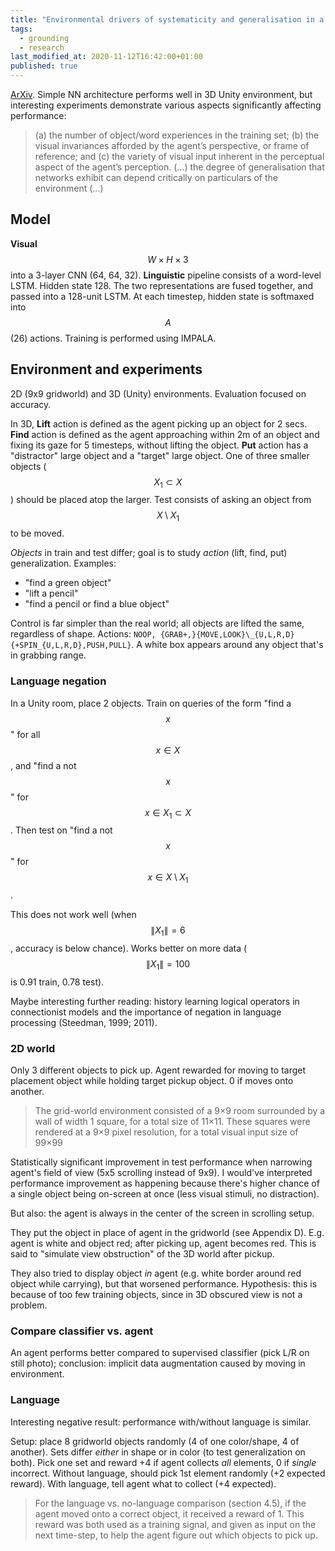 ```yaml
---
title: "Environmental drivers of systematicity and generalisation in a situated agent"
tags:
  - grounding
  - research
last_modified_at: 2020-11-12T16:42:00+01:00
published: true
---
```



[ArXiv](https://arxiv.org/pdf/1910.00571.pdf). Simple NN architecture performs
well in 3D Unity environment, but interesting experiments demonstrate various
aspects significantly affecting performance:

> (a) the number of object/word experiences in the training set; (b) the visual
> invariances afforded by the agent’s perspective, or frame of reference; and
> (c) the variety of visual input inherent in the perceptual aspect of the
> agent’s perception. (...) the degree of generalisation that networks exhibit
> can depend critically on particulars of the environment (...)


## Model

**Visual** $$W \times H \times 3$$ into a 3-layer CNN (64, 64, 32).
**Linguistic** pipeline consists of a word-level LSTM. Hidden state 128.
The two representations are fused together, and passed into a 128-unit LSTM.
At each timestep, hidden state is softmaxed into $$A$$ (26) actions.
Training is performed using IMPALA.


## Environment and experiments

2D (9x9 gridworld) and 3D (Unity) environments.
Evaluation focused on accuracy.

In 3D, **Lift** action is defined as the agent picking up an object for 2 secs.
**Find** action is defined as the agent approaching within 2m of an object and
fixing its gaze for 5 timesteps, without lifting the object.
**Put** action has a "distractor" large object and a "target" large object. One
of three smaller objects ($$X_1 \subset X$$) should be placed atop the larger.
Test consists of asking an object from $$X \setminus X_1$$ to be moved.

*Objects* in train and test differ;
goal is to study *action* (lift, find, put) generalization.
Examples:
* "find a green object"
* "lift a pencil"
* "find a pencil or find a blue object"

Control is far simpler than the real world; all objects are lifted the same,
regardless of shape.
Actions: `NOOP, {GRAB+,}{MOVE,LOOK}\_{U,L,R,D}{+SPIN_{U,L,R,D},PUSH,PULL}`.
A white box appears around any object that's in grabbing range.


### Language negation

In a Unity room, place 2 objects.
Train on queries of the form
"find a $$x$$" for all $$x \in X$$,
and "find a not $$x$$" for $$x \in X_1 \subset X$$.
Then test on "find a not $$x$$" for $$x \in X \setminus X_1$$.

This does not work well (when $$\|X_1\|=6$$, accuracy is below chance).
Works better on more data ($$\|X_1\|=100$$ is 0.91 train, 0.78 test).

Maybe interesting further reading: history learning logical operators in
connectionist models and the importance of negation in language processing
(Steedman, 1999; 2011).


### 2D world

Only 3 different objects to pick up.
Agent rewarded for moving to target placement object while holding target pickup
object. 0 if moves onto another.

> The grid-world environment consisted of a 9×9 room surrounded by a wall of
> width 1 square, for a total size of 11×11. These squares were rendered at a
> 9×9 pixel resolution, for a total visual input size of 99×99

Statistically significant improvement in test performance when narrowing agent's
field of view (5x5 scrolling instead of 9x9). I would've interpreted performance
improvement as happening because there's higher chance of a single object being
on-screen at once (less visual stimuli, no distraction).

But also: the agent is always in the center of the screen in scrolling setup.

They put the object in place of agent in the gridworld (see Appendix D).
E.g. agent is white and object red; after picking up, agent becomes red.
This is said to "simulate view obstruction" of the 3D world after pickup.

They also tried to display object *in* agent (e.g. white border around red
object while carrying), but that worsened performance.
Hypothesis: this is because of too few training objects, since in 3D obscured
view is not a problem.


### Compare classifier vs. agent

An agent performs better compared to supervised classifier (pick L/R on still
photo); conclusion: implicit data augmentation caused by moving in environment.


### Language

Interesting negative result: performance with/without language is similar.

Setup: place 8 gridworld objects randomly (4 of one color/shape, 4 of another).
Sets differ *either* in shape or in color (to test generalization on both).
Pick one set and reward +4 if agent collects *all* elements, 0 if *single*
incorrect. Without language, should pick 1st element randomly (+2 expected
reward). With language, tell agent what to collect (+4 expected).

> For the language vs. no-language comparison (section 4.5), if the agent moved
> onto a correct object, it received a reward of 1. This reward was both used as
> a training signal, and given as input on the next time-step, to help the agent
> figure out which objects to pick up.

